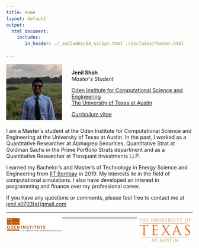 ```yaml
---
title: Home
layout: default
output: 
  html_document:
    includes:
       in_header: ./_includes/GA_script.html ./includes/footer.html

---
```


<div id="twosided">
<div id="left" style="float: left; max-width: 30%;border: 10px"> 
    <img src="./images/jenil_linkedin.jpeg" />
</div>
<!-- Google tag (gtag.js) -->
<script async src="https://www.googletagmanager.com/gtag/js?id=G-ZXTS0GN30E"></script>
<script>
  window.dataLayer = window.dataLayer || [];
  function gtag(){dataLayer.push(arguments);}
  gtag('js', new Date());

  gtag('config', 'G-ZXTS0GN30E');
</script>
<div id="right" style="float: right; width: 65%; vertical-align: middle;">
<p> <b>Jenil Shah</b> <br> <em>Master's Student</em> </p>
<p> <a href="https://oden.utexas.edu" target="blank">Oden Institute for Computational Science and Engineering</a><br>
<a href="https://utexas.edu" target="blank">The University of Texas at Austin</a></p>
<p> <a href="./docs/jenil_shah_cv_23.pdf">Curriculum vitae </a> </p>
</div>
</div>
<div id="clearer" style="clear: both"> </div>

I am a Master's student at the Oden Institute for Computational Science and Engineering at the University of Texas at Austin.
In the past, I worked as a Quantitative Researcher at Alphagrep Securities, Quantitative Strat  at Goldman Sachs in the Prime Portfolio Strats department and as a Quantitative Researcher at Trexquant Investments LLP.

I earned my Bachelor’s and Master’s of Technology in Energy Science and Engineering from [IIT Bombay]("https://www.iitb.ac.in") in 2019. My interests lie in the field of computational simulations. I also have developed an interest in programming and finance over my professional career.

If you have any questions or comments, please feel free to contact me at [jenil.s0703[at]gmail.com]("mailto:jenil.s0703@gmail.com")

---
<div id="site-footer">
    <div id="left" style="float: left; max-width: 30%;border: 10px"> 
        <img src="./images/Oden.png" />
    </div>
    <div id="right" style="float: right; max-width: 30%;border: 10px"> 
        <img src="./images/ut_logo.jpg" />
    </div>
</div>

---
